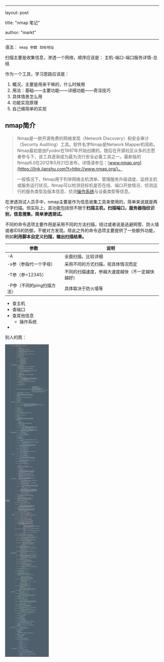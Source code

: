 ﻿---

layout: post

title: "nmap 笔记"

author: "markt"

---

语法： `nmap 参数 目标地址`

扫描主要是收集信息，渗透一个网络，顺序应该是： 主机-端口-端口服务详情-总结

作为一个工具，学习思路应该是：

1. 概况，主要是用来干嘛的，什么时候用
2. 用法：基础——主要功能——详细功能——奇淫技巧
3. 具体情景怎么用
4. 功能实现原理
5. 自己做简单的实现

## nmap简介

> Nmap是一款开源免费的网络发现（Network Discovery）和安全审计（Security Auditing）工具。软件名字Nmap是Network Mapper的简称。Nmap最初是由Fyodor在1997年开始创建的。随后在开源社区众多的志愿者参与下，该工具逐渐成为最为流行安全必备工具之一。最新版的Nmap6.0在2012年5月21日发布，详情请参见：[www.nmap.org](https://link.jianshu.com?t=http://www.nmap.org/)。
>
> 一般情况下，Nmap用于列举网络主机清单、管理服务升级调度、监控主机或服务运行状况。Nmap可以检测目标机是否在线、端口开放情况、侦测运行的服务类型及版本信息、侦测[操作系统](https://link.jianshu.com?t=http://lib.csdn.net/base/operatingsystem)与设备类型等信息。

在渗透测试人员手中，nmap主要是作为信息收集工具来使用的，简单来说就是两个字扫描。但实际上，其功能包括但不限于**扫描主机，扫描端口，服务器指纹识别，信息搜集，简单渗透测试。**

不同的命令选项主要作用是采用不同的方法扫描，绕过或者说是逃避网管、防火墙或者IDS的防御，不被对方发现。除此之外的命令选项主要提供了一些额外功能，例如**利用脚本自定义扫描，输出扫描结果。**



| 参数                       | 说明                                             |
| -------------------------- | ------------------------------------------------ |
| -A                         | 全面扫描，比较详细                               |
| -s参（参指代一个字母）     | 采用不同的方式扫描，视具体情况而定               |
| -T参（参=12345）           | 不同的扫描速度，参越大速度越快（不一定越快越好） |
| -P参（不同的ping扫描方法） | 具体取决于防火墙等                               |



- 查主机
- 查端口
- 查其他信息
  - 操作系统
- 

别人的图：

![](/image/nmap.jpg)